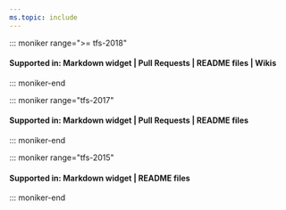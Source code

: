 ```yaml
---
ms.topic: include
---
```


::: moniker range=">= tfs-2018"

#### Supported in: Markdown widget | Pull Requests | README files | Wikis

::: moniker-end

::: moniker range="tfs-2017"

#### Supported in: Markdown widget | Pull Requests | README files

::: moniker-end

::: moniker range="tfs-2015"

#### Supported in: Markdown widget | README files

::: moniker-end

